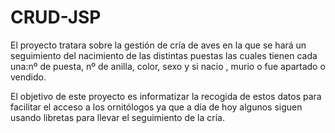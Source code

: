# CRUD-JSP

El proyecto tratara sobre la gestión de cría de aves en la que se hará un seguimiento del nacimiento de las
distintas puestas las cuales tienen cada una:nº de puesta, nº de anilla, color, sexo y si nacio , murio o fue apartado o vendido.


El objetivo de este proyecto es informatizar la recogida de estos datos para facilitar el acceso a los ornitólogos ya
que a día de hoy algunos siguen usando libretas para llevar el seguimiento de la cría.

